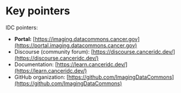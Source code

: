 # Key pointers

IDC pointers:

* **Portal:** [https://imaging.datacommons.cancer.gov](https://portal.imaging.datacommons.cancer.gov)
* Discourse (community forum): [https://discourse.canceridc.dev/](https://discourse.canceridc.dev/)
* Documentation: [https://learn.canceridc.dev/](https://learn.canceridc.dev/)
* GitHub organization: [https://github.com/ImagingDataCommons](https://github.com/ImagingDataCommons)
